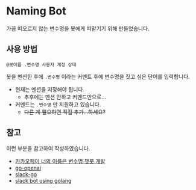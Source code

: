 # Naming Bot

가끔 떠오르지 않는 변수명을 봇에게 떠맡기기 위해 만들었습니다.

## 사용 방법
```shell
@봇이름 .변수명 사용자 계정 상태
```

봇을 멘션한 후에 `.변수명` 이라는 커멘트 후에 변수명을 짓고 싶은 단어를 입력합니다.  


- 현재는 멘션을 지정해야 됩니다. 
  - 추후에는 멘션 안하고 커멘드만으로...
- 커멘드는 `.변수명` 만 지원하고 있습니다.
  - ~~다른 게 필요하면 직접 추가...하세요?~~

## 참고
이런 부분을 참고하여 작성하였습니다.
- [카카오페이 너의 이름은 변수명 챗봇 개발](https://tech.kakaopay.com/post/variable-name-bot-haero-sery-bread/)
- [go-openai](https://github.com/sashabaranov/go-openai)
- [slack-go](https://github.com/slack-go/slack)
- [slack bot using golang](https://www.bacancytechnology.com/blog/develop-slack-bot-using-golang)